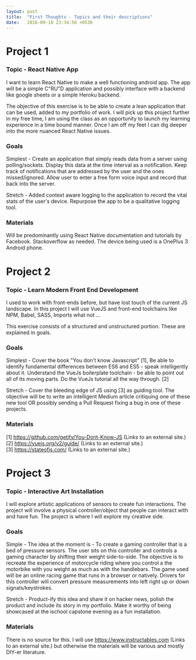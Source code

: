```yaml
---
layout: post
title:  "First Thoughts - Topics and their descriptions"
date:   2016-09-18 23:34:56 +0530
---
```

<h1>Project 1</h1>

<h3>Topic - React Native App</h3>

I want to learn React Native to make a well functioning android app. The app will be a simple C"RU"D application and possibly interface with a backend like google sheets or a simple Heroku backend.

The objective of this exercise is to be able to create a lean application that can be used, added to my portfolio of work. I will pick up this project further in my free time, I am using the class as an opportunity to launch my learning experience in a time bound manner. Once I am off my feet I can dig deeper into the more nuanced React Native issues.

<h3>Goals</h3>

Simplest - Create an application that simply reads data from a server using polling/sockets. Display this data at the time interval as a notification. Keep track of notifications that are addressed by the user and the ones missed/ignored. Allow user to enter a free form voice input and record that back into the server.

Stretch - Added context aware logging to the application to record the vital stats of the user's device. Repurpose the app to be a qualitative logging tool.

<h3>Materials</h3>

Will be predominantly using React Native documentation and tutorials by Facebook. Stackoverflow as needed. The device being used is a OnePlus 3 Android phone.

 

<h1>Project 2</h1>

<h3>Topic - Learn Modern Front End Development</h3>

I used to work with front-ends before, but have lost touch of the current JS landscape. In this project I will use VueJS and front-end toolchains like NPM, Babel, SASS, Imports what not ... 

This exercise consists of a structured and unstructured portion. These are explained in goals.

<h3>Goals</h3>

Simplest - Cover the book "You don't know Javascript" [1], Be able to identify fundamental differences between ES6 and ES5 - speak intelligently about it. Understand the VueJs boilerplate toolchain - be able to point out all of its moving parts. Do the VueJs tutorial all the way through. [2] 

Stretch - Cover the bleeding edge of JS using [3] as guiding tool. The objective will be to write an intelligent Medium article critiquing one of these new tool OR possibly sending a Pull Request fixing a bug in one of these projects.

<h3>Materials</h3>

[1] https://github.com/getify/You-Dont-Know-JS (Links to an external site.)
<br/>
[2] https://vuejs.org/v2/guide/ (Links to an external site.)
<br/>
[3] https://stateofjs.com/ (Links to an external site.)

 

<h1>Project 3</h1>

<h3>Topic - Interactive Art Installation</h3>

I will explore artistic applications of sensors to create fun interactions. The project will involve a physical controller/object that people can interact with and have fun. The project is where I will explore my creative side.

<h3>Goals</h3>

Simple - The idea at the moment is - To create a gaming controller that is a bed of pressure sensors. The user sits on this controller and controls a gaming character by shifting their weight side-to-side. The objective is to recreate the experience of motorcycle riding where you control a the motorbike with you weight as much as with the handlebars. The game used will be an online racing game that runs in a browser or natively. Drivers for this controller will convert pressure measurements into left right up or down signals/keystrokes.

Stretch - Product-ify this idea and share it on hacker news, polish the product and include its story in my portfolio. Make it worthy of being showcased at the ischool capstone evening as a fun installation.

<h3>Materials</h3>

There is no source for this. I will use https://www.instructables.com (Links to an external site.) but otherwise the materials will be various and mostly DIY-er literature.
